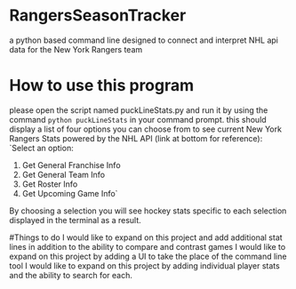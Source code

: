 # RangersSeasonTracker
a python based command line designed to connect and interpret NHL api data for the New York Rangers team
# How to use this program
please open the script named puckLineStats.py and run it by using the command `python puckLineStats` in your command prompt. 
this should display a list of four options you can choose from to see current New York Rangers Stats powered by the NHL API (link at bottom for reference):
`Select an option:
1. Get General Franchise Info
2. Get General Team Info
3. Get Roster Info
4. Get Upcoming Game Info`

By choosing a selection you will see hockey stats specific to each selection displayed in the terminal as a result. 

#Things to do
I would like to expand on this project and add additional stat lines in addition to the ability to compare and contrast games
I would like to expand on this project by adding a UI to take the place of the command line tool
I would like to expand on this project by adding individual player stats and the ability to search for each.

